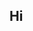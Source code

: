 ## Hi 

<!--
**areebataqdeesmir/areebataqdeesmir** is a ✨ _special_ ✨ repository because its `README.md` (this file) appears on your GitHub profile.
# 👋 Hi there, I'm Areeba Taqdees Mir
**BS Software Engineering Student | Aspiring Software Developer**

🌟 I’m passionate about learning how software works from the inside out.  
Currently exploring **Java**, **C**, and **C++** to build a strong foundation in programming.

💡 I believe in writing clean, meaningful code and improving a little every day.  
✨ My goal is to grow as a developer, work on exciting projects, and make technology useful for everyone.

---

## 🛠️ Languages & Tools
| Programming | Tools & Platforms |
|--------------|------------------|
| Java • C • C++ | Git • VS Code • GitHub |

---
